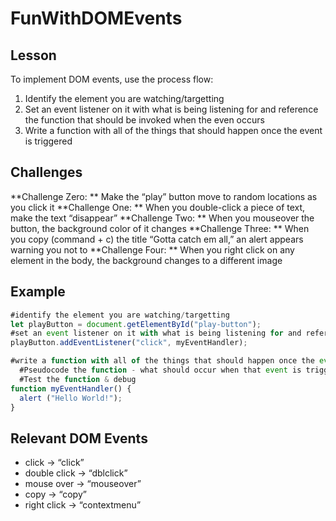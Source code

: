 # FunWithDOMEvents

## Lesson
To implement DOM events, use the process flow:
1. Identify the element you are watching/targetting
2. Set an event listener on it with what is being listening for and reference the function that should be invoked when the even occurs
3. Write a function with all of the things that should happen once the event is triggered


## Challenges
**Challenge Zero: ** Make the “play” button move to random locations as you click it
**Challenge One: ** When you double-click a piece of text, make the text “disappear”
**Challenge Two: ** When you mouseover the button, the background color of it changes
**Challenge Three: ** When you copy (command + c) the title “Gotta catch em all,” an alert appears warning you not to
**Challenge Four: ** When you right click on any element in the body, the background changes to a different image


## Example
```javascript
#identify the element you are watching/targetting
let playButton = document.getElementById("play-button");
#set an event listener on it with what is being listening for and reference the function that should be invoked when the even occurs
playButton.addEventListener("click", myEventHandler);

#write a function with all of the things that should happen once the event is triggered
  #Pseudocode the function - what should occur when that event is triggered?
  #Test the function & debug
function myEventHandler() {
  alert ("Hello World!");
}
```

## Relevant DOM Events
* click →  “click”
* double click → “dblclick”
* mouse over → “mouseover” 
* copy → “copy”
* right click → “contextmenu”
